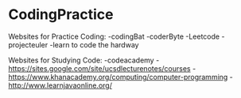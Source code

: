 # CodingPractice

Websites for Practice Coding:
	-codingBat
	-coderByte
	-Leetcode
	-projecteuler
	-learn to code the hardway

Websites for Studying Code:
	-codeacademy
	-https://sites.google.com/site/ucsdlecturenotes/courses
	-https://www.khanacademy.org/computing/computer-programming
	-http://www.learnjavaonline.org/
